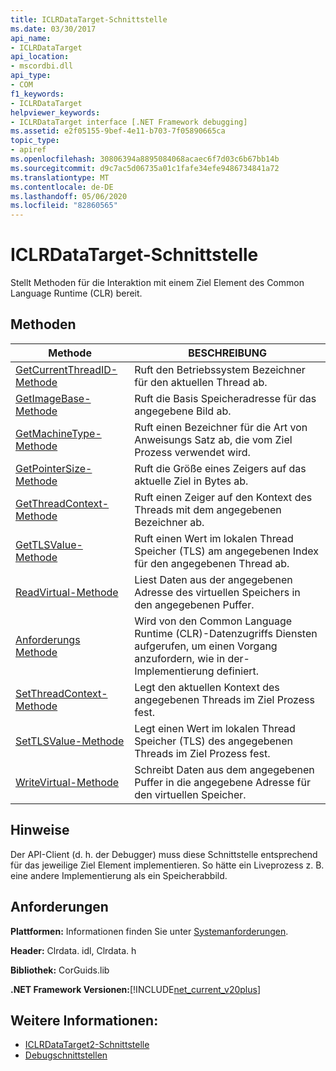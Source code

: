```yaml
---
title: ICLRDataTarget-Schnittstelle
ms.date: 03/30/2017
api_name:
- ICLRDataTarget
api_location:
- mscordbi.dll
api_type:
- COM
f1_keywords:
- ICLRDataTarget
helpviewer_keywords:
- ICLRDataTarget interface [.NET Framework debugging]
ms.assetid: e2f05155-9bef-4e11-b703-7f05890665ca
topic_type:
- apiref
ms.openlocfilehash: 30806394a8895084068acaec6f7d03c6b67bb14b
ms.sourcegitcommit: d9c7ac5d06735a01c1fafe34efe9486734841a72
ms.translationtype: MT
ms.contentlocale: de-DE
ms.lasthandoff: 05/06/2020
ms.locfileid: "82860565"
---
```

# <a name="iclrdatatarget-interface"></a>ICLRDataTarget-Schnittstelle
Stellt Methoden für die Interaktion mit einem Ziel Element des Common Language Runtime (CLR) bereit.  
  
## <a name="methods"></a>Methoden  
  
|Methode|BESCHREIBUNG|  
|------------|-----------------|  
|[GetCurrentThreadID-Methode](iclrdatatarget-getcurrentthreadid-method.md)|Ruft den Betriebssystem Bezeichner für den aktuellen Thread ab.|  
|[GetImageBase-Methode](iclrdatatarget-getimagebase-method.md)|Ruft die Basis Speicheradresse für das angegebene Bild ab.|  
|[GetMachineType-Methode](iclrdatatarget-getmachinetype-method.md)|Ruft einen Bezeichner für die Art von Anweisungs Satz ab, die vom Ziel Prozess verwendet wird.|  
|[GetPointerSize-Methode](iclrdatatarget-getpointersize-method.md)|Ruft die Größe eines Zeigers auf das aktuelle Ziel in Bytes ab.|  
|[GetThreadContext-Methode](iclrdatatarget-getthreadcontext-method.md)|Ruft einen Zeiger auf den Kontext des Threads mit dem angegebenen Bezeichner ab.|  
|[GetTLSValue-Methode](iclrdatatarget-gettlsvalue-method.md)|Ruft einen Wert im lokalen Thread Speicher (TLS) am angegebenen Index für den angegebenen Thread ab.|  
|[ReadVirtual-Methode](iclrdatatarget-readvirtual-method.md)|Liest Daten aus der angegebenen Adresse des virtuellen Speichers in den angegebenen Puffer.|  
|[Anforderungs Methode](iclrdatatarget-request-method.md)|Wird von den Common Language Runtime (CLR)-Datenzugriffs Diensten aufgerufen, um einen Vorgang anzufordern, wie in der-Implementierung definiert.|  
|[SetThreadContext-Methode](iclrdatatarget-setthreadcontext-method.md)|Legt den aktuellen Kontext des angegebenen Threads im Ziel Prozess fest.|  
|[SetTLSValue-Methode](iclrdatatarget-settlsvalue-method.md)|Legt einen Wert im lokalen Thread Speicher (TLS) des angegebenen Threads im Ziel Prozess fest.|  
|[WriteVirtual-Methode](iclrdatatarget-writevirtual-method.md)|Schreibt Daten aus dem angegebenen Puffer in die angegebene Adresse für den virtuellen Speicher.|  
  
## <a name="remarks"></a>Hinweise  
 Der API-Client (d. h. der Debugger) muss diese Schnittstelle entsprechend für das jeweilige Ziel Element implementieren. So hätte ein Liveprozess z. B. eine andere Implementierung als ein Speicherabbild.  
  
## <a name="requirements"></a>Anforderungen  
 **Plattformen:** Informationen finden Sie unter [Systemanforderungen](../../get-started/system-requirements.md).  
  
 **Header:** Clrdata. idl, Clrdata. h  
  
 **Bibliothek:** CorGuids.lib  
  
 **.NET Framework Versionen:**[!INCLUDE[net_current_v20plus](../../../../includes/net-current-v20plus-md.md)]  
  
## <a name="see-also"></a>Weitere Informationen:

- [ICLRDataTarget2-Schnittstelle](iclrdatatarget2-interface.md)
- [Debugschnittstellen](debugging-interfaces.md)
